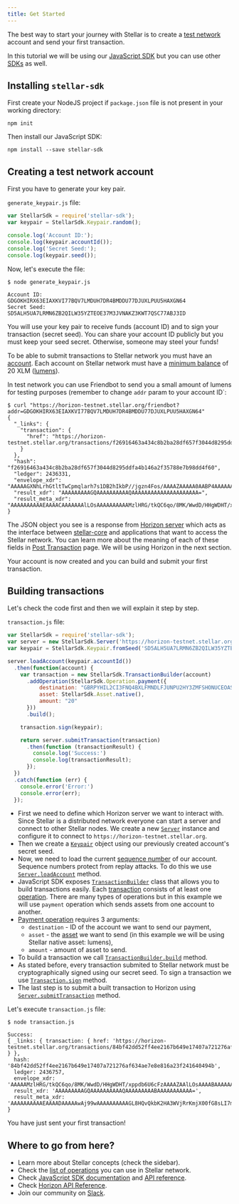 ```yaml
---
title: Get Started
---
```


The best way to start your journey with Stellar is to create a [test network](./test-net.html) account and send your first transaction.

In this tutorial we will be using our [JavaScript SDK](https://www.stellar.org/developers/js-stellar-sdk/learn/index.html) but you can use other [SDKs](https://www.stellar.org/developers/horizon/learn/#libraries) as well.

## Installing `stellar-sdk`

First create your NodeJS project if `package.json` file is not present in your working directory:
```
npm init
```

Then install our JavaScript SDK:
```
npm install --save stellar-sdk
```

## Creating a test network account

First you have to generate your key pair.

`generate_keypair.js` file:
```js
var StellarSdk = require('stellar-sdk');
var keypair = StellarSdk.Keypair.random();

console.log('Account ID:');
console.log(keypair.accountId());
console.log('Secret Seed:');
console.log(keypair.seed());
```

Now, let's execute the file:
```
$ node generate_keypair.js

Account ID:
GDGOKHIRX63EIAXKVI77BQV7LMDUH7DR4BMDDU77DJUXLPUU5HAXGN64
Secret Seed:
SD5ALH5UA7LRMN6ZB2QILW35YZTEOE37M3JVNAKZ3KWT7QSC77ABJ3ID
```

You will use your key pair to receive funds (account ID) and to sign your transaction (secret seed). You can share your account ID publicly but you must keep your seed secret. Otherwise, someone may steel your funds!

To be able to submit transactions to Stellar network you must have an [account](https://www.stellar.org/developers/learn/concepts/accounts.html). Each account on Stellar network must have a [minimum balance](https://www.stellar.org/developers/learn/concepts/fees.html#minimum-balance) of 20 XLM ([lumens](https://www.stellar.org/developers/learn/concepts/assets.html#lumens-xlm-)).

In test network you can use Friendbot to send you a small amount of lumens for testing purposes (remember to change `addr` param to your account ID`:
```
$ curl "https://horizon-testnet.stellar.org/friendbot?addr=GDGOKHIRX63EIAXKVI77BQV7LMDUH7DR4BMDDU77DJUXLPUU5HAXGN64"
{
  "_links": {
    "transaction": {
      "href": "https://horizon-testnet.stellar.org/transactions/f26916463a434c8b2ba28df657f3044d8295ddfa4b146a2f35788e7b98dd4f60"
    }
  },
  "hash": "f26916463a434c8b2ba28df657f3044d8295ddfa4b146a2f35788e7b98dd4f60",
  "ledger": 2436331,
  "envelope_xdr": "AAAAAGXNhLrhGtltTwCpmqlarh7s1DB2hIkbP//jgzn4Fos/AAAAZAAAAA0AABP4AAAAAAAAAAAAAAABAAAAAAAAAAAAAAAAzOUdEb+2RALqqj/wwr9bB0P8ceBYMdP/Gml1vpTpwXMAAAAXSHboAAAAAAAAAAAB+BaLPwAAAEDGbb/VRB0m2chzGFlKRABM7Uj+lWfMNpwxxwyUf8nsW3zRCZhjXdJKlmX3+Th7nvQyGE0dRMpzQt309vFNMoUH",
  "result_xdr": "AAAAAAAAAGQAAAAAAAAAAQAAAAAAAAAAAAAAAAAAAAA=",
  "result_meta_xdr": "AAAAAAAAAAEAAAACAAAAAAAlLOsAAAAAAAAAAMzlHRG/tkQC6qo/8MK/WwdD/HHgWDHT/xppdb6U6cFzAAAAF0h26AAAJSzrAAAAAAAAAAAAAAAAAAAAAAAAAAABAAAAAAAAAAAAAAAAAAAAAAAAAQAlLOsAAAAAAAAAAGXNhLrhGtltTwCpmqlarh7s1DB2hIkbP//jgzn4Fos/ACJ91JY4igAAAAANAAAT+AAAAAAAAAAAAAAAAAAAAAABAAAAAAAAAAAAAAAAAAAA"
}
```

The JSON object you see is a response from [Horizon server](https://www.stellar.org/developers/horizon/learn/index.html) which acts as the interface between [stellar-core](https://github.com/stellar/stellar-core) and applications that want to access the Stellar network. You can learn more about the meaning of each of these fields in [Post Transaction](https://www.stellar.org/developers/horizon/reference/transactions-create.html) page. We will be using Horizon in the next section.

Your account is now created and you can build and submit your first transaction.

## Building transactions

Let's check the code first and then we will explain it step by step.

`transaction.js` file:
```js
var StellarSdk = require('stellar-sdk');
var server = new StellarSdk.Server('https://horizon-testnet.stellar.org');
var keypair = StellarSdk.Keypair.fromSeed('SD5ALH5UA7LRMN6ZB2QILW35YZTEOE37M3JVNAKZ3KWT7QSC77ABJ3ID');

server.loadAccount(keypair.accountId())
  .then(function(account) {
    var transaction = new StellarSdk.TransactionBuilder(account)
      .addOperation(StellarSdk.Operation.payment({
          destination: "GBRPYHIL2CI3FNQ4BXLFMNDLFJUNPU2HY3ZMFSHONUCEOASW7QC7OX2H",
          asset: StellarSdk.Asset.native(),
          amount: "20"
      }))
      .build();

    transaction.sign(keypair);

    return server.submitTransaction(transaction)
      .then(function (transactionResult) {
        console.log('Success:')
        console.log(transactionResult);
      });
  })
  .catch(function (err) {
    console.error('Error:')
    console.error(err);
  });
```

* First we need to define which Horizon server we want to interact with. Since Stellar is a distributed network everyone can start a server and connect to other Stellar nodes. We create a new [`Server`](https://stellar.github.io/js-stellar-sdk/Server.html) instance and configure it to connect to `https://horizon-testnet.stellar.org`.
* Then we create a [`Keypair`](https://stellar.github.io/js-stellar-sdk/Keypair.html#.fromSeed) object using our previously created account's secret seed.
* Now, we need to load the current [sequence number](https://www.stellar.org/developers/learn/concepts/accounts.html#sequence-number) of our account. Sequence numbers protect from replay attacks. To do this we use [`Server.loadAccount`](https://stellar.github.io/js-stellar-sdk/Server.html#loadAccount) method.
* JavaScript SDK exposes [`TransactionBuilder`](https://stellar.github.io/js-stellar-sdk/TransactionBuilder.html) class that allows you to build transactions easily. Each [transaction](https://www.stellar.org/developers/learn/concepts/transactions.html) consists of at least one [operation](https://www.stellar.org/developers/learn/concepts/operations.html). There are many types of operations but in this example we will use `payment` operation which sends assets from one account to another.
* [Payment operation](https://www.stellar.org/developers/learn/concepts/list-of-operations.html#payment) requires 3 arguments:
  * `destination` - ID of the account we want to send our payment,
  * `asset` - the [asset](https://www.stellar.org/developers/learn/concepts/assets.html) we want to send (in this example we will be using Stellar native asset: lumens),
  * `amount` - amount of asset to send.
* To build a transaction we call [`TransactionBuilder.build`](https://stellar.github.io/js-stellar-sdk/TransactionBuilder.html#build) method.
* As stated before, every transaction submited to Stellar network must be cryptographically signed using our secret seed. To sign a transaction we use [`Transaction.sign`](https://stellar.github.io/js-stellar-sdk/Transaction.html#sign) method.
* The last step is to submit a built transaction to Horizon using [`Server.submitTransaction`](https://stellar.github.io/js-stellar-sdk/Server.html#submitTransaction) method.

Let's execute `transaction.js` file:
```
$ node transaction.js

Success:
{ _links: { transaction: { href: 'https://horizon-testnet.stellar.org/transactions/84bf42dd52ff4ee2167b649e17407a721276af634ae7e8e816a23f241640494b' } },
  hash: '84bf42dd52ff4ee2167b649e17407a721276af634ae7e8e816a23f241640494b',
  ledger: 2436757,
  envelope_xdr: 'AAAAAMzlHRG/tkQC6qo/8MK/WwdD/HHgWDHT/xppdb6U6cFzAAAAZAAlLOsAAAABAAAAAAAAAAAAAAABAAAAAAAAAAEAAAAAYvwdC9CRsrYcDdZWNGsqaNfTR8bywsjubQRHAlb8BfcAAAAAAAAAAAvrwgAAAAAAAAAAAZTpwXMAAABA8TUcnUODRYge2DxIkTCglsou8LjOHWNEFUaJwGJGvHIYr+Dvjn15gUMXlz1H1uu7tzOcSSe/h8ACVYIHXE3yDA==',
  result_xdr: 'AAAAAAAAAGQAAAAAAAAAAQAAAAAAAAABAAAAAAAAAAA=',
  result_meta_xdr: 'AAAAAAAAAAEAAAADAAAAAwAj99wAAAAAAAAAAGL8HQvQkbK2HA3WVjRrKmjX00fG8sLI7m0ERwJW/AX3ACGy2NBqGrwAAAAAAAAc1QAAAAAAAAAAAAAAAAAAAAABAAAAAAAAAAAAAAAAAAAAAAAAAQAlLpUAAAAAAAAAAGL8HQvQkbK2HA3WVjRrKmjX00fG8sLI7m0ERwJW/AX3ACGy2NxV3LwAAAAAAAAc1QAAAAAAAAAAAAAAAAAAAAABAAAAAAAAAAAAAAAAAAAAAAAAAQAlLpUAAAAAAAAAAMzlHRG/tkQC6qo/8MK/WwdD/HHgWDHT/xppdb6U6cFzAAAAFzyLJZwAJSzrAAAAAQAAAAAAAAAAAAAAAAAAAAABAAAAAAAAAAAAAAAAAAAA' }
```

You have just sent your first transaction!

## Where to go from here?

* Learn more about Stellar concepts (check the sidebar).
* Check the [list of operations](https://www.stellar.org/developers/learn/concepts/list-of-operations.html) you can use in Stellar network.
* Check [JavaScript SDK documentation](https://www.stellar.org/developers/js-stellar-sdk/learn/index.html) and [API reference](https://stellar.github.io/js-stellar-sdk/).
* Check [Horizon API Reference](https://www.stellar.org/developers/reference/).
* Join our community on [Slack](http://slack.stellar.org/).
